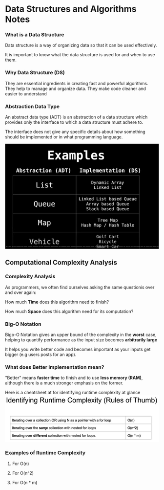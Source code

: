 # Data Structures and Algorithms Notes

### What is a Data Structure
Data structure is a way of organizing data so that it can be used effectively.

It is important to know what the data structure is used for and when to use them.

### Why Data Structure (DS)
They are essential ingredients in creating fast and powerful algorithms.
They help to manage and organize data. 
They make code cleaner and easier to understand

### Abstraction Data Type
An abstract data type (ADT) is an abstraction of a data structure which provides only the interface to which a data structure must adhere to.

The interface does not give any specific details about how something should be implemented or in what programming language.

![Example of abstraction & data structure](https://raw.githubusercontent.com/BachAmadou/algo-ds/master/image/img-abstraction.JPG)

## Computational Complexity Analysis
### Complexity Analysis
As programmers, we often find ourselves asking the same
questionis over and over again:

How much **Time** does this algorithm need to finish?

How much **Space** does this algorithm need for its computation?

### Big-O Notation
Bigo-O Notation gives an upper bound of the complexity in the **worst** case, helping to quantify performance as the input size becomes **arbitrarily large**

It helps you write better code and becomes important as your inputs get bigger (e.g users posts for an app).

### What does **Better** implementation mean?
"Better" means **faster time** to finish and to use **less memory (RAM)**, although there is a much stronger emphasis on the former.

Here is a cheatsheet at for identifying runtime complexity at glance
![Identifying Runtime Complexity](https://raw.githubusercontent.com/BachAmadou/algo-ds/master/image/img_2.JPG)

### Examples of Runtime Complexity
1. For O(n)

2. For O(n^2)

3. For O(n * m)
